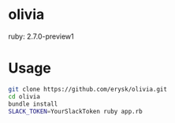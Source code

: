 # olivia
ruby: 2.7.0-preview1

# Usage
```bash
git clone https://github.com/erysk/olivia.git
cd olivia
bundle install
SLACK_TOKEN=YourSlackToken ruby app.rb
```
